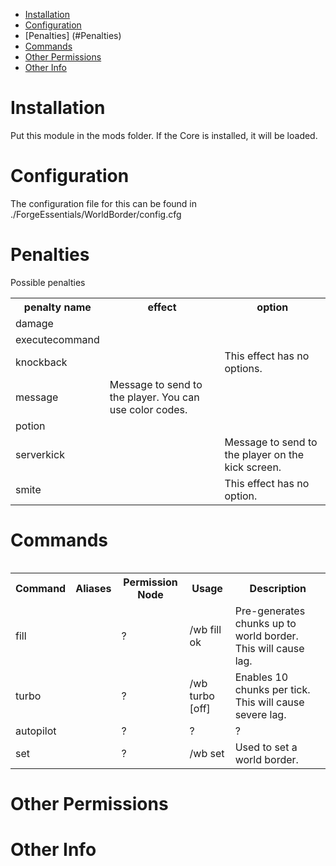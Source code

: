 * [Installation](#install)
* [Configuration](#config)
* [Penalties] (#Penalties)
* [Commands](#command)
* [Other Permissions](#perms)
* [Other Info](#other)

# Installation <a name="install"></a>
Put this module in the mods folder. If the Core is installed, it will be loaded.

# Configuration <a name="config"></a>
The configuration file for this can be found in ./ForgeEssentials/WorldBorder/config.cfg  

# Penalties <a name="penalties"></a>
Possible penalties
<table>
<tr><th>penalty name</th><th>effect</th><th>option</th></tr>
<tr><td>damage</th><td></td><td></td></tr>
<tr><td>executecommand</td><td></td><td></td></tr>
<tr><td>knockback</td><td></td><td>This effect has no options.</td></tr>
<tr><td>message</td><td> Message to send to the player. You can use color codes.</td><td></td></tr>
<tr><td>potion</td><td></td><td></td></tr>
<tr><td>serverkick</td><td></td><td>Message to send to the player on the kick screen.</td></tr>
<tr><td>smite</td><td></td><td>This effect has no option.</td></tr>
<table>




# Commands <a name="command"></a>
<table>
	<tr>
		<th>Command</th>
		<th>Aliases</th>
		<th>Permission Node</th>
		<th>Usage</th>
		<th>Description</th>
	</tr>
	<tr>
		<td>fill</td>
		<td></td>
		<td>?</td>
		<td>/wb fill ok <dimension></td>
		<td>Pre-generates chunks up to world border. This will cause lag.</td>
	</tr>
	<tr>
		<td>turbo</td>
		<td></td>
		<td>?</td>
		<td>/wb turbo <dimension> [off]</td>
		<td>Enables 10 chunks per tick. This will cause severe lag.</td>
	</tr>
	<tr>
		<td>autopilot</td>
		<td></td>
		<td>?</td>
		<td>?</td>
		<td>?</td>
	</tr>
	<tr>
		<td>set</td>
		<td></td>
		<td>?</td>
		<td>/wb set <round|square> <Radius> <X> <Z></td>
		<td>Used to set a world border.</td>
	</tr>
</table>


# Other Permissions <a name="perms"></a>
# Other Info <a name="other"></a>